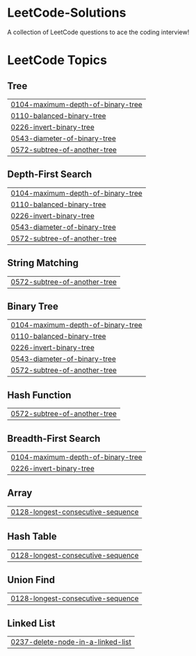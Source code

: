 # LeetCode-Solutions
A collection of LeetCode questions to ace the coding interview!

<!---LeetCode Topics Start-->
# LeetCode Topics
## Tree
|  |
| ------- |
| [0104-maximum-depth-of-binary-tree](https://github.com/InspectorAB/LeetCode-Solutions/tree/master/0104-maximum-depth-of-binary-tree) |
| [0110-balanced-binary-tree](https://github.com/InspectorAB/LeetCode-Solutions/tree/master/0110-balanced-binary-tree) |
| [0226-invert-binary-tree](https://github.com/InspectorAB/LeetCode-Solutions/tree/master/0226-invert-binary-tree) |
| [0543-diameter-of-binary-tree](https://github.com/InspectorAB/LeetCode-Solutions/tree/master/0543-diameter-of-binary-tree) |
| [0572-subtree-of-another-tree](https://github.com/InspectorAB/LeetCode-Solutions/tree/master/0572-subtree-of-another-tree) |
## Depth-First Search
|  |
| ------- |
| [0104-maximum-depth-of-binary-tree](https://github.com/InspectorAB/LeetCode-Solutions/tree/master/0104-maximum-depth-of-binary-tree) |
| [0110-balanced-binary-tree](https://github.com/InspectorAB/LeetCode-Solutions/tree/master/0110-balanced-binary-tree) |
| [0226-invert-binary-tree](https://github.com/InspectorAB/LeetCode-Solutions/tree/master/0226-invert-binary-tree) |
| [0543-diameter-of-binary-tree](https://github.com/InspectorAB/LeetCode-Solutions/tree/master/0543-diameter-of-binary-tree) |
| [0572-subtree-of-another-tree](https://github.com/InspectorAB/LeetCode-Solutions/tree/master/0572-subtree-of-another-tree) |
## String Matching
|  |
| ------- |
| [0572-subtree-of-another-tree](https://github.com/InspectorAB/LeetCode-Solutions/tree/master/0572-subtree-of-another-tree) |
## Binary Tree
|  |
| ------- |
| [0104-maximum-depth-of-binary-tree](https://github.com/InspectorAB/LeetCode-Solutions/tree/master/0104-maximum-depth-of-binary-tree) |
| [0110-balanced-binary-tree](https://github.com/InspectorAB/LeetCode-Solutions/tree/master/0110-balanced-binary-tree) |
| [0226-invert-binary-tree](https://github.com/InspectorAB/LeetCode-Solutions/tree/master/0226-invert-binary-tree) |
| [0543-diameter-of-binary-tree](https://github.com/InspectorAB/LeetCode-Solutions/tree/master/0543-diameter-of-binary-tree) |
| [0572-subtree-of-another-tree](https://github.com/InspectorAB/LeetCode-Solutions/tree/master/0572-subtree-of-another-tree) |
## Hash Function
|  |
| ------- |
| [0572-subtree-of-another-tree](https://github.com/InspectorAB/LeetCode-Solutions/tree/master/0572-subtree-of-another-tree) |
## Breadth-First Search
|  |
| ------- |
| [0104-maximum-depth-of-binary-tree](https://github.com/InspectorAB/LeetCode-Solutions/tree/master/0104-maximum-depth-of-binary-tree) |
| [0226-invert-binary-tree](https://github.com/InspectorAB/LeetCode-Solutions/tree/master/0226-invert-binary-tree) |
## Array
|  |
| ------- |
| [0128-longest-consecutive-sequence](https://github.com/InspectorAB/LeetCode-Solutions/tree/master/0128-longest-consecutive-sequence) |
## Hash Table
|  |
| ------- |
| [0128-longest-consecutive-sequence](https://github.com/InspectorAB/LeetCode-Solutions/tree/master/0128-longest-consecutive-sequence) |
## Union Find
|  |
| ------- |
| [0128-longest-consecutive-sequence](https://github.com/InspectorAB/LeetCode-Solutions/tree/master/0128-longest-consecutive-sequence) |
## Linked List
|  |
| ------- |
| [0237-delete-node-in-a-linked-list](https://github.com/InspectorAB/LeetCode-Solutions/tree/master/0237-delete-node-in-a-linked-list) |
<!---LeetCode Topics End-->
